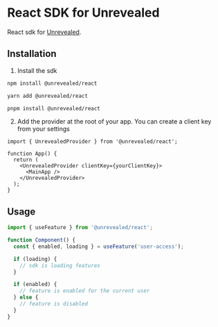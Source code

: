# React SDK for Unrevealed

React sdk for [Unrevealed](https://unrevealed.tech/).

## Installation

1. Install the sdk

```bash
npm install @unrevealed/react
```

```bash
yarn add @unrevealed/react
```

```bash
pnpm install @unrevealed/react
```

2. Add the provider at the root of your app. You can create a client key from your settings

```tsx
import { UnrevealedProvider } from '@unrevealed/react';

function App() {
  return (
    <UnrevealedProvider clientKey={yourClientKey}>
      <MainApp />
    </UnrevealedProvider>
  );
}
```

## Usage

```ts
import { useFeature } from '@unrevealed/react';

function Component() {
  const { enabled, loading } = useFeature('user-access');

  if (loading) {
    // sdk is loading features
  }

  if (enabled) {
    // feature is enabled for the current user
  } else {
    // feature is disabled
  }
}
```
